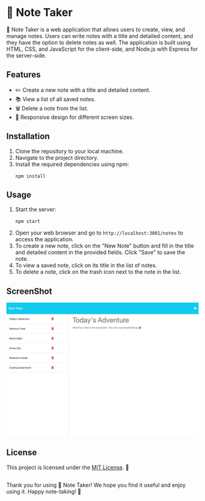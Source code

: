 # 📝 Note Taker

📝 Note Taker is a web application that allows users to create, view, and manage notes. Users can write notes with a title and detailed content, and they have the option to delete notes as well. The application is built using HTML, CSS, and JavaScript for the client-side, and Node.js with Express for the server-side.

## Features

- ✏️ Create a new note with a title and detailed content.
- 📚 View a list of all saved notes.
- 🗑️ Delete a note from the list.
- 📱 Responsive design for different screen sizes.

## Installation

1. Clone the repository to your local machine.
2. Navigate to the project directory.
3. Install the required dependencies using npm:
   ```
   npm install
   ```

## Usage

1. Start the server:
   ```
   npm start
   ```
2. Open your web browser and go to `http://localhost:3001/notes` to access the application.
3. To create a new note, click on the "New Note" button and fill in the title and detailed content in the provided fields. Click "Save" to save the note.
4. To view a saved note, click on its title in the list of notes.
5. To delete a note, click on the trash icon next to the note in the list.

## ScreenShot
![Screenshot](/notetaker_screenshot.png)

## License

This project is licensed under the [MIT License](LICENSE). 📄

##
Thank you for using 📝 Note Taker! We hope you find it useful and enjoy using it. Happy note-taking! 🚀